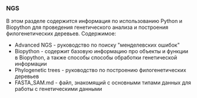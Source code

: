 ### NGS

В этом разделе содержится информация по использованию Python и Biopython для проведения генетического анализа и построения филогенетических деревьев. Содержимое:
- Advanced NGS - руководство по поиску "менделевских ошибок"
- Biopython - содержит базовую информацию про объекты и функции в Biopython, а также способы способы обработки генетической информации
- Phylogenetic trees - руководство по построению филогенетических деревьев
- FASTA_SAM.md - файл, знакомящий с основными типами данных для работы с генетическими данными
